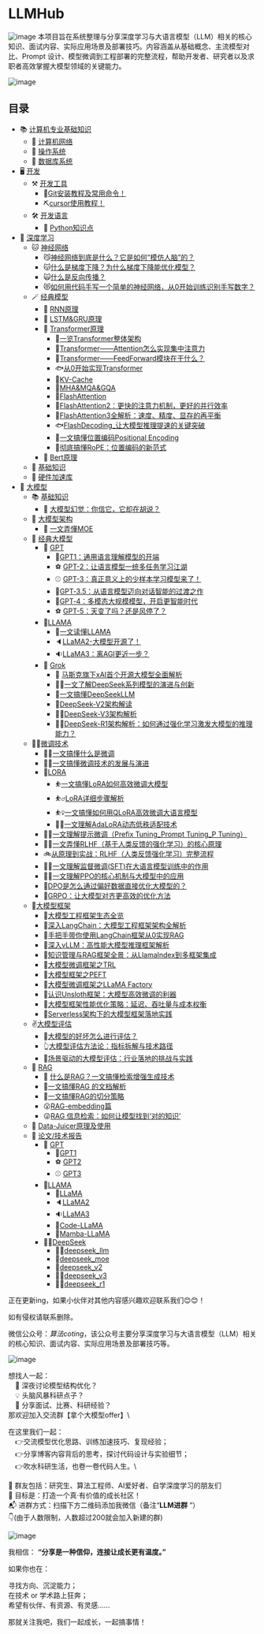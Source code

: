 <!--
 * @Author: zhangting
 * @Date: 2025-05-22 11:37:41
 * @LastEditors: Do not edit
 * @LastEditTime: 2025-09-17 11:36:03
 * @FilePath: /zhangting/LLMHub/README.md
-->
# LLMHub
![image](./img/LLMHub.png)
本项目旨在系统整理与分享深度学习与大语言模型（LLM）相关的核心知识、面试内容、实际应用场景及部署技巧。内容涵盖从基础概念、主流模型对比、Prompt 设计、模型微调到工程部署的完整流程，帮助开发者、研究者以及求职者高效掌握大模型领域的关键能力。

![image](./img/development_of_llm.png)

## 目录
- 📚 [计算机专业基础知识](./计算机专业基础知识/)
    - 📗 [计算机网络](./计算机专业基础知识/计算机网络.md)
    - 📘 [操作系统](./计算机专业基础知识/操作系统.md)
    - 📙 [数据库系统](./计算机专业基础知识/数据库系统.md)
- 🖥️ [开发](./开发/)
    - ⚒️ [开发工具](./开发/开发工具/)
        - 🔨[Git安装教程及常用命令！](./开发/开发工具/Git安装教程及常用命令！.md)
        - ⛏️[cursor使用教程！](./开发/开发工具/cursor使用教程！.md)
    - 🛠️ [开发语言](./开发/开发工具/)
        - 🐍 [Python知识点](./开发/Python知识点.md)
- 🐫 [深度学习](./deep-learning/)
    - 🐱 [神经网络](./deep-learning/神经网络/)
        - 😼[神经网络到底是什么？它是如何“模仿人脑”的？](./deep-learning/神经网络/什么是神经网络.md)
        - 😽[什么是梯度下降？为什么梯度下降能优化模型？](./deep-learning/神经网络/什么是梯度下降？为什么梯度下降能优化模型？.md)
        - 🙀[什么是反向传播？](./deep-learning/神经网络/什么是反向传播？.md)
        - 😻[如何用代码手写一个简单的神经网络，从0开始训练识别手写数字？](./deep-learning/神经网络/从0开始训练识别手写数字.md)
    - 🪄 [经典模型](./deep-learning/经典模型/)
        - 🐎 [RNN原理](./deep-learning/经典模型/RNN.md)
        - 🐏 [LSTM&GRU原理](./deep-learning/经典模型/LSTM&GRU.md)
        - 🎣 [Transformer原理](./deep-learning/经典模型/Transformer.md)
            - 🐳[一览Transformer整体架构](./deep-learning/经典模型/transformer/一览Transformer整体架构.md)
            - 🐋[Transformer——Attention怎么实现集中注意力](./deep-learning/经典模型/transformer/Transformer——Attention怎么实现集中注意力.md)
            - 🐬[Transformer——FeedForward模块在干什么？](./deep-learning/经典模型/transformer/Transformer——FeedForward模块在干什么？.md)
            - 🐟[从0开始实现Transformer](./deep-learning/经典模型/transformer/从0开始实现Transformer.md)
            - 🐳[KV-Cache](./deep-learning/经典模型/transformer/KV-Cache.md)
            - 🐠[MHA&MQA&GQA](./deep-learning/经典模型/transformer/MHA&MQA&GQA.md)
            - 🐡[FlashAttention](./deep-learning/经典模型/transformer/FlashAttention.md)
            - 🦈[FlashAttention2：更快的注意力机制，更好的并行效率](./deep-learning/经典模型/transformer/FlashAttention2：更快的注意力机制，更好的并行效率.md)
            - 🐙[FlashAttention3全解析：速度、精度、显存的再平衡](./deep-learning/经典模型/transformer/FlashAttention3%20全解析：速度、精度、显存的再平衡.md)
            - 🐟[FlashDecoding_让大模型推理提速的关键突破](./deep-learning/经典模型/transformer/FlashDecoding_让大模型推理提速的关键突破.md)
            - 🦐[一文搞懂位置编码Positional Encoding](./deep-learning/经典模型/transformer/一文搞懂位置编码Positional%20Encoding.md)
            - 🦑[彻底搞懂RoPE：位置编码的新范式](./deep-learning/经典模型/transformer/彻底搞懂%20RoPE：位置编码的新范式.md)
        - 🦋 [Bert原理](./deep-learning/经典模型/Bert.md)
    - 🐹 [基础知识](./deep-learning/基础知识.md)
    - 💽 [硬件加速库](./deep-learning/加速计算支持层（硬件加速库）.md)
- 🦜 [大模型](./大模型)
    - 📚 [基础知识](./大模型/基础知识/)
        - 📕 [大模型幻觉：你信它，它却在胡说？](./大模型/基础知识/大模型幻觉：你信它，它却在胡说？.md)
    - 📑 [大模型架构](./大模型/大模型架构/)
        - 📘 [一文弄懂MOE](./大模型/大模型架构/一文弄懂MOE.md)
    - 🔔 [经典大模型](./大模型/经典大模型/)
        - 🏀 [GPT](./大模型/经典大模型/GPT/)
            - 🎱[GPT1：通用语言理解模型的开端](./大模型/经典大模型/GPT/GPT1：通用语言理解模型的开端.md)
            - ⚽ [GPT-2：让语言模型一统多任务学习江湖](./大模型/经典大模型/GPT/GPT-2：让语言模型一统多任务学习江湖.md)
            - ⚾ [GPT-3：真正意义上的少样本学习模型来了！](./大模型/经典大模型/GPT/GPT-3：真正意义上的少样本学习模型来了！.md)
            - 🥎[GPT‑3.5：从语言模型迈向对话智能的过渡之作](./大模型/经典大模型/GPT/GPT‑3.5：从语言模型迈向对话智能的过渡之作.md)
            - 🏐[GPT‑4：多模态大规模模型，开启更智能时代](./大模型/经典大模型/GPT/GPT‑4：多模态大规模模型，开启更智能时代.md)
            - ⚽ [GPT-5：天变了吗？还是风停了？](./大模型/经典大模型/GPT/GPT-5：天变了吗？还是风停了？.md)
        - 📣[LLAMA](./大模型/经典大模型/LLAMA/)
            - 📢[一文读懂LLAMA](./大模型/经典大模型/LLAMA/一文读懂LLAMA.md)
            - 🔈[LLaMA2-大模型开源了！](./大模型/经典大模型/LLAMA/LLaMA2-大模型开源了！.md)
            - 🔉[LLaMA3：离AGI更近一步？](./大模型/经典大模型/LLAMA/LLaMA%203：离%20AGI%20更近一步？.md)
        - 📠 [Grok](./大模型/经典大模型/Grok/)
            - 📱 [马斯克旗下xAI首个开源大模型全面解析](./大模型/经典大模型/Grok/Grok-1：马斯克旗下%20xAI%20首个开源大模型全面解析.md)
            - 🙋‍♂️[一文了解DeepSeek系列模型的演进与创新](./大模型/经典大模型/DeepSeek/一文了解%20DeepSeek%20系列模型的演进与创新.md)
            - 🙋[一文搞懂DeepSeekLLM](./大模型/经典大模型/DeepSeek/一文搞懂DeepSeek%20LLM.md)
            - 💁[DeepSeek-V2架构解读](./大模型/经典大模型/DeepSeek/DeepSeek-V2%20架构解读.md)
            - 💁‍♂️[DeepSeek-V3架构解析](./大模型/经典大模型/DeepSeek/DeepSeek-V3%20架构解析.md)
            - 💁‍♀️[DeepSeek-R1架构解析：如何通过强化学习激发大模型的推理能力？](./大模型/经典大模型/DeepSeek/DeepSeek-R1%20架构解析：如何通过强化学习激发大模型的推理能力？.md)
    - 🤾‍♂️[微调技术](./大模型/微调技术/)
        - 🤸‍♀️[一文搞懂什么是微调](./大模型/微调技术/一文搞懂什么是微调.md)
        - 🤸‍♂️[一文搞懂微调技术的发展与演进](./大模型/微调技术/一文搞懂微调技术的发展与演进.md)
        - 🤸[LORA](./大模型/微调技术/LORA/)
            - ⛹️[一文搞懂LoRA如何高效微调大模型](./大模型/微调技术/LORA/一文搞懂%20LoRA%20如何高效微调大模型.md)
            - ⛹️‍♂️[LoRA详细步骤解析](./大模型/微调技术/LORA/LoRA详细步骤解析.md)
            - ⛹️‍♀️[一文搞懂如何用QLoRA高效微调大语言模型](./大模型/微调技术/LORA/一文搞懂如何用%20QLoRA%20高效微调大语言模型.md)
            - 🤾‍♀️[一文理解AdaLoRA动态低秩适配技术](./大模型/微调技术/LORA/一文理解%20AdaLoRA%20动态低秩适配技术.md)
        - 🚴‍♀️[一文理解提示微调（Prefix Tuning_Prompt Tuning_P Tuning）](./大模型/微调技术/一文理解提示微调（Prefix%20Tuning_Prompt%20Tuning_P%20Tuning）.md)
        - 🚵‍♀️[一文弄懂RLHF（基于人类反馈的强化学习）的核心原理](./大模型/微调技术/一文弄懂RLHF%20（基于人类反馈的强化学习）的核心原理.md)
        - 🚲[从原理到实战：RLHF（人类反馈强化学习）完整流程](./大模型/微调技术/从原理到实战：RLHF（人类反馈强化学习）完整流程.md)
        - 🚴‍♂️[一文理解监督微调(SFT)在大语言模型训练中的作用](./大模型/微调技术/一文理解监督微调(SFT)在大语言模型训练中的作用.md)
        - 🚵‍♂️[一文理解PPO的核心机制与大模型中的应用](./大模型/微调技术/一文理解%20PPO%20的核心机制与大模型中的应用.md)
        - 🚴[DPO是怎么通过偏好数据直接优化大模型的？](./大模型/微调技术/DPO是怎么通过偏好数据直接优化大模型的？.md)
        - 🚵[GRPO：让大模型对齐更高效的优化方法](./大模型/微调技术/GRPO：让大模型对齐更高效的优化方法.md)
    - 🍔[大模型框架](./大模型/大模型框架/)
        - 🍕[大模型工程框架生态全览](./大模型/大模型框架/大模型工程框架生态全览.md)
        - 🍟[深入LangChain：大模型工程框架架构全解析](./大模型/大模型框架/深入%20LangChain：大模型工程框架架构全解析.md)
        - 🌭[手把手带你使用LangChain框架从0实现RAG](./大模型/大模型框架/手把手带你使用LangChain框架从0实现RAG.md)
        - 🍿[深入vLLM：高性能大模型推理框架解析](./大模型/大模型框架/深入%20vLLM：高性能大模型推理框架解析.md)
        - 🥓[知识管理与RAG框架全景：从LlamaIndex到多框架集成](./大模型/大模型框架/知识管理与%20RAG%20框架全景：从%20LlamaIndex%20到多框架集成.md)
        - 🥚[大模型微调框架之TRL](./大模型/大模型框架/大模型微调框架之TRL.md)
        - 🍳[大模型框架之PEFT](./大模型/大模型框架/大模型框架之PEFT.md)
        - 🧇[大模型微调框架之LLaMA Factory](./大模型/大模型框架/大模型微调框架之LLaMA%20Factory.md)
        - 🥞[认识Unsloth框架：大模型高效微调的利器](./大模型/大模型框架/认识%20Unsloth%20框架：大模型高效微调的利器.md)
        - 🧈[大模型框架性能优化策略：延迟、吞吐量与成本权衡](./大模型/大模型框架/大模型框架性能优化策略：延迟、吞吐量与成本权衡.md)
        - 🍞[Serverless架构下的大模型框架落地实践](./大模型/大模型框架/Serverless%20架构下的大模型框架落地实践.md)
    - ✌️[大模型评估](./大模型/大模型评估/)
        - 🫵[大模型的好坏怎么进行评估？](./大模型/大模型评估/大模型的好坏怎么进行评估？.md)
        - 👆[大模型评估方法论：指标拆解与技术路径](./大模型/大模型评估/大模型评估方法论：指标拆解与技术路径.md)
        - 🤞[场景驱动的大模型评估：行业落地的挑战与实践](./大模型/大模型评估/场景驱动的大模型评估：行业落地的挑战与实践.md)
    - 🧐 [RAG](./RAG/doc/)
        - 🦋 [什么是RAG？一文搞懂检索增强生成技术](./大模型/RAG/doc/什么是RAG？一文搞懂检索增强生成技术.md)
        - 🤗[一文搞懂RAG 的文档解析](./大模型/RAG/doc/一文搞懂RAG%20的文档解析.md)
        - 🙂[一文搞懂RAG的切分策略](./大模型/RAG/doc/一文搞懂RAG的切分策略.md)
        - 😮[RAG-embedding篇](./大模型/RAG/doc/RAG-embedding篇.md)
        - 😜[RAG 信息检索：如何让模型找到‘对的知识’](./大模型/RAG/doc/RAG%20信息检索：如何让模型找到‘对的知识’.md)
    - 📑 [Data-Juicer原理及使用](./大模型/Data-Juicer.md)
    - 🔔 [论文/技术报告](./paper)
        - 🏀 [GPT](./paper/gpt/)
            - 🎱[GPT1](./paper/gpt/gpt1.pdf)
            - ⚽ [GPT2](./paper/gpt/gpt2.pdf)
            - ⚾ [GPT3](./paper/gpt/gpt3.pdf)
        - 📣[LLAMA](./paper/LLaMA/)
            - 📢[LLaMA](./paper/LLaMA/LLaMA.pdf)
            - 🔈[LLaMA2](./paper/LLaMA/LLaMA2.pdf)
            - 🔉[LLaMA3](./paper/LLaMA/LLaMA3.pdf)
            - 📯[Code-LLaMA](./paper/LLaMA/Code-LLaMA.pdf)
            - 🎺[Mamba-LLaMA](./paper/LLaMA/Mamba-LLaMA.pdf)
        - 🧙‍♀️[DeepSeek](./paper/DeepSeek/)
            - 🧙‍♂️[deepseek_llm](./paper/DeepSeek/deepseek_llm.pdf)
            - 🧙[deepseek_moe](./paper/DeepSeek/deepseek_moe.pdf)
            - 🦸[deepseek_v2](./paper/DeepSeek/deepseek_v2.pdf)
            - 🦸‍♂️[deepseek_v3](./paper/DeepSeek/deepseek_v3.pdf)
            - 🦸‍♀️[deepseek_r1](./paper/DeepSeek/deepseek_r1.pdf)


正在更新ing，如果小伙伴对其他内容感兴趣欢迎联系我们😊😊！


如有侵权请联系删除。

微信公众号：*算法coting*，该公众号主要分享深度学习与大语言模型（LLM）相关的核心知识、面试内容、实际应用场景及部署技巧等。


![image](./img/微信公众号.png)


想找人一起：\
&emsp;🤔 深夜讨论模型结构优化？\
&emsp;💡 头脑风暴科研点子？\
&emsp;🧪 分享面试、比赛、科研经验？\
那欢迎加入交流群【拿个大模型offer】\



在这里我们一起：\
&emsp;👉交流模型优化思路、训练加速技巧、复现经验；\
&emsp;👉分享博客内容背后的思考，探讨代码设计与实验细节；\
&emsp;👉吹水科研生活，也卷一卷代码人生。\



📌 群友包括：研究生、算法工程师、AI爱好者、自学深度学习的朋友们\
🎯 目标是：打造一个真·有价值的成长社区！\
📬 进群方式：扫描下方二维码添加我微信（备注“**LLM进群** ”）\
👇(由于人数限制，人数超过200就会加入新建的群)<br>

![image](./img/微信二维码.png)

我相信： **“分享是一种信仰，连接让成长更有温度。”** 

如果你也在：<br>

寻找方向、沉淀能力；<br>
在技术 or 学术路上狂奔；<br>
希望有伙伴、有资源、有灵感……<br>

那就关注我吧，我们一起成长，一起搞事情！ 

